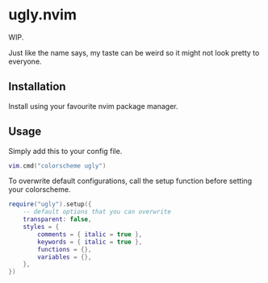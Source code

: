 # ugly.nvim

WIP.

Just like the name says, my taste can be weird so it might not look pretty to everyone.

## Installation
Install using your favourite nvim package manager.

## Usage
Simply add this to your config file.
```lua
vim.cmd("colorscheme ugly")
```

To overwrite default configurations, call the setup function before setting your colorscheme.
```lua
require("ugly").setup({
    -- default options that you can overwrite
    transparent: false,
	styles = {
		comments = { italic = true },
		keywords = { italic = true },
		functions = {},
		variables = {},
    },
})
```
